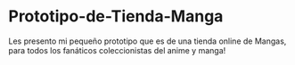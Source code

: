 # Prototipo-de-Tienda-Manga
Les presento mi pequeño prototipo que es de una tienda online de Mangas, para todos los fanáticos coleccionistas del anime y manga!

